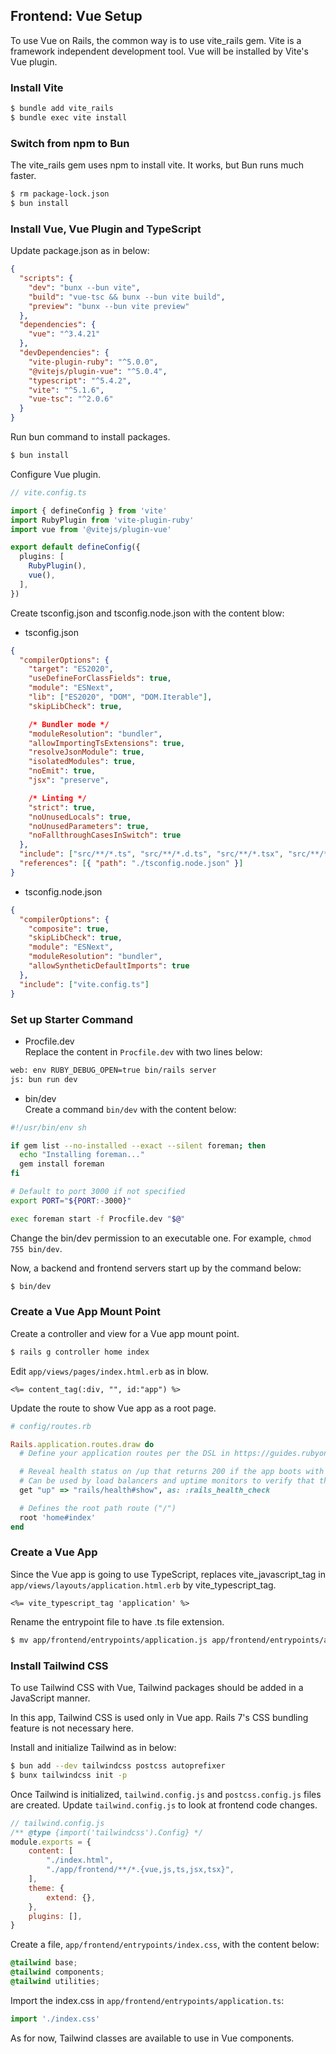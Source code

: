 ## Frontend: Vue Setup

To use Vue on Rails, the common way is to use vite_rails gem.
Vite is a framework independent development tool.
Vue will be installed by Vite's Vue plugin.

### Install Vite

```bash
$ bundle add vite_rails
$ bundle exec vite install
```

### Switch from npm to Bun
The vite_rails gem uses npm to install vite.
It works, but Bun runs much faster.

```bash
$ rm package-lock.json
$ bun install
```

### Install Vue, Vue Plugin and TypeScript

Update package.json as in below:
```json
{
  "scripts": {
    "dev": "bunx --bun vite",
    "build": "vue-tsc && bunx --bun vite build",
    "preview": "bunx --bun vite preview"
  },
  "dependencies": {
    "vue": "^3.4.21"
  },
  "devDependencies": {
    "vite-plugin-ruby": "^5.0.0",
    "@vitejs/plugin-vue": "^5.0.4",
    "typescript": "^5.4.2",
    "vite": "^5.1.6",
    "vue-tsc": "^2.0.6"
  }
}
```

Run bun command to install packages.
```bash
$ bun install
```

Configure Vue plugin.
```typescript
// vite.config.ts

import { defineConfig } from 'vite'
import RubyPlugin from 'vite-plugin-ruby'
import vue from '@vitejs/plugin-vue'

export default defineConfig({
  plugins: [
    RubyPlugin(),
    vue(),
  ],
})
```

Create tsconfig.json and tsconfig.node.json with the content blow:
- tsconfig.json
```json
{
  "compilerOptions": {
    "target": "ES2020",
    "useDefineForClassFields": true,
    "module": "ESNext",
    "lib": ["ES2020", "DOM", "DOM.Iterable"],
    "skipLibCheck": true,

    /* Bundler mode */
    "moduleResolution": "bundler",
    "allowImportingTsExtensions": true,
    "resolveJsonModule": true,
    "isolatedModules": true,
    "noEmit": true,
    "jsx": "preserve",

    /* Linting */
    "strict": true,
    "noUnusedLocals": true,
    "noUnusedParameters": true,
    "noFallthroughCasesInSwitch": true
  },
  "include": ["src/**/*.ts", "src/**/*.d.ts", "src/**/*.tsx", "src/**/*.vue"],
  "references": [{ "path": "./tsconfig.node.json" }]
}
```
- tsconfig.node.json
```json
{
  "compilerOptions": {
    "composite": true,
    "skipLibCheck": true,
    "module": "ESNext",
    "moduleResolution": "bundler",
    "allowSyntheticDefaultImports": true
  },
  "include": ["vite.config.ts"]
}
```

### Set up Starter Command

- Procfile.dev\
Replace the content in `Procfile.dev` with two lines below:
```bash
web: env RUBY_DEBUG_OPEN=true bin/rails server
js: bun run dev
```

- bin/dev\
Create a command `bin/dev` with the content below:
```bash
#!/usr/bin/env sh

if gem list --no-installed --exact --silent foreman; then
  echo "Installing foreman..."
  gem install foreman
fi

# Default to port 3000 if not specified
export PORT="${PORT:-3000}"

exec foreman start -f Procfile.dev "$@"
```

Change the bin/dev permission to an executable one.
For example, `chmod 755 bin/dev`.

Now, a backend and frontend servers start up by the command below:
```bash
$ bin/dev
```

### Create a Vue App Mount Point

Create a controller and view for a Vue app mount point.
```bash
$ rails g controller home index
```

Edit `app/views/pages/index.html.erb` as in blow.
```erbruby
<%= content_tag(:div, "", id:"app") %>
```

Update the route to show Vue app as a root page.

```ruby
# config/routes.rb

Rails.application.routes.draw do
  # Define your application routes per the DSL in https://guides.rubyonrails.org/routing.html

  # Reveal health status on /up that returns 200 if the app boots with no exceptions, otherwise 500.
  # Can be used by load balancers and uptime monitors to verify that the app is live.
  get "up" => "rails/health#show", as: :rails_health_check

  # Defines the root path route ("/")
  root 'home#index'
end
```

### Create a Vue App

Since the Vue app is going to use TypeScript, replaces vite_javascript_tag in
`app/views/layouts/application.html.erb` by vite_typescript_tag.
```erbruby
<%= vite_typescript_tag 'application' %>
```

Rename the entrypoint file to have .ts file extension.
```bash
$ mv app/frontend/entrypoints/application.js app/frontend/entrypoints/application.ts
```

### Install Tailwind CSS

To use Tailwind CSS with Vue, Tailwind packages should be added in a JavaScript manner.

In this app, Tailwind CSS is used only in Vue app.
Rails 7's CSS bundling feature is not necessary here.

Install and initialize Tailwind as in below:

```bash
$ bun add --dev tailwindcss postcss autoprefixer
$ bunx tailwindcss init -p
```

Once Tailwind is initialized, `tailwind.config.js` and `postcss.config.js` files are created.
Update `tailwind.config.js` to look at frontend code changes.

```javascript
// tailwind.config.js
/** @type {import('tailwindcss').Config} */
module.exports = {
    content: [
        "./index.html",
        "./app/frontend/**/*.{vue,js,ts,jsx,tsx}",
    ],
    theme: {
        extend: {},
    },
    plugins: [],
}
```

Create a file, `app/frontend/entrypoints/index.css`, with the content below:
```css
@tailwind base;
@tailwind components;
@tailwind utilities;
```

Import the index.css in `app/frontend/entrypoints/application.ts`:
```javascript
import './index.css'
```

As for now, Tailwind classes are available to use in Vue components.
